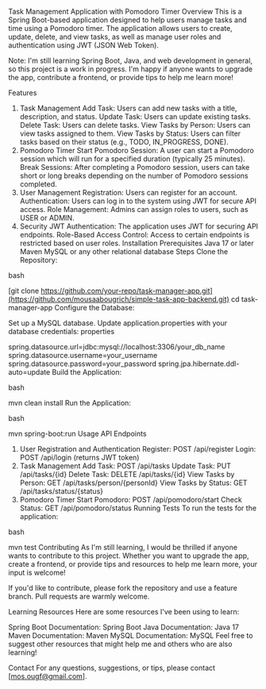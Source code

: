 Task Management Application with Pomodoro Timer
Overview
This is a Spring Boot-based application designed to help users manage tasks and time using a Pomodoro timer. The application allows users to create, update, delete, and view tasks, as well as manage user roles and authentication using JWT (JSON Web Token).

Note: I'm still learning Spring Boot, Java, and web development in general, so this project is a work in progress. I'm happy if anyone wants to upgrade the app, contribute a frontend, or provide tips to help me learn more!

Features
1. Task Management
Add Task: Users can add new tasks with a title, description, and status.
Update Task: Users can update existing tasks.
Delete Task: Users can delete tasks.
View Tasks by Person: Users can view tasks assigned to them.
View Tasks by Status: Users can filter tasks based on their status (e.g., TODO, IN_PROGRESS, DONE).
2. Pomodoro Timer
Start Pomodoro Session: A user can start a Pomodoro session which will run for a specified duration (typically 25 minutes).
Break Sessions: After completing a Pomodoro session, users can take short or long breaks depending on the number of Pomodoro sessions completed.
3. User Management
Registration: Users can register for an account.
Authentication: Users can log in to the system using JWT for secure API access.
Role Management: Admins can assign roles to users, such as USER or ADMIN.
4. Security
JWT Authentication: The application uses JWT for securing API endpoints.
Role-Based Access Control: Access to certain endpoints is restricted based on user roles.
Installation
Prerequisites
Java 17 or later
Maven
MySQL or any other relational database
Steps
Clone the Repository:

bash

[git clone https://github.com/your-repo/task-manager-app.git](https://github.com/mousaabougrich/simple-task-app-backend.git)
cd task-manager-app
Configure the Database:

Set up a MySQL database.
Update application.properties with your database credentials:
properties

spring.datasource.url=jdbc:mysql://localhost:3306/your_db_name
spring.datasource.username=your_username
spring.datasource.password=your_password
spring.jpa.hibernate.ddl-auto=update
Build the Application:

bash

mvn clean install
Run the Application:

bash

mvn spring-boot:run
Usage
API Endpoints
1. User Registration and Authentication
Register: POST /api/register
Login: POST /api/login (returns JWT token)
2. Task Management
Add Task: POST /api/tasks
Update Task: PUT /api/tasks/{id}
Delete Task: DELETE /api/tasks/{id}
View Tasks by Person: GET /api/tasks/person/{personId}
View Tasks by Status: GET /api/tasks/status/{status}
3. Pomodoro Timer
Start Pomodoro: POST /api/pomodoro/start
Check Status: GET /api/pomodoro/status
Running Tests
To run the tests for the application:

bash

mvn test
Contributing
As I'm still learning, I would be thrilled if anyone wants to contribute to this project. Whether you want to upgrade the app, create a frontend, or provide tips and resources to help me learn more, your input is welcome!

If you'd like to contribute, please fork the repository and use a feature branch. Pull requests are warmly welcome.

Learning Resources
Here are some resources I've been using to learn:

Spring Boot Documentation: Spring Boot
Java Documentation: Java 17
Maven Documentation: Maven
MySQL Documentation: MySQL
Feel free to suggest other resources that might help me and others who are also learning!



Contact
For any questions, suggestions, or tips, please contact [mos.ougf@gmail.com].
